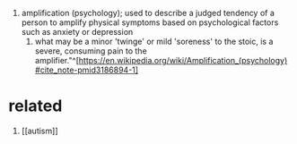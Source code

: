 1. amplification (psychology); used to describe a judged tendency of a person to amplify physical symptoms based on psychological factors such as anxiety or depression
	1. what may be a minor 'twinge' or mild 'soreness' to the stoic, is a severe, consuming pain to the amplifier."^[https://en.wikipedia.org/wiki/Amplification_(psychology)#cite_note-pmid3186894-1]

# related
1. [[autism]]